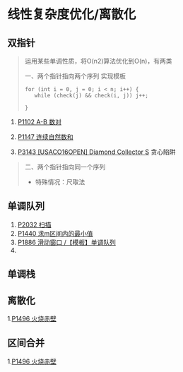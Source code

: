 # 线性复杂度优化/离散化

## 双指针
> 运用某些单调性质，将O(n2)算法优化到O(n)，有两类
> 
> 一、两个指针指向两个序列
> 实现模板
> ```
> for (int i = 0, j = 0; i < n; i++) {
>    while (check(j) && check(i, j)) j++;
> 
> }
> ```

1. [P1102 A-B 数对](P1102.cpp)
2. [P1147 连续自然数和](linear/P1147.cpp)

3. [P3143 [USACO16OPEN] Diamond Collector S](linear/P3143.cpp) 贪心陷阱

> 二、两个指针指向同一个序列
> * 特殊情况：尺取法

## 单调队列
1. [P2032 扫描](linear/P2032.cpp)
2. [P1440 求m区间内的最小值](linear/P1440.cpp)
3. [P1886 滑动窗口 /【模板】单调队列](linear/P1886.cpp)
4. []()

## 单调栈


## 离散化
1.[P1496 火烧赤壁](P1496.cpp)
## 区间合并
1.[P1496 火烧赤壁](P1496.cpp)